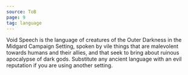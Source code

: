 ```yaml
---
source: ToB
page: 9
tag: language
---
```


Void Speech is the language of creatures of the Outer Darkness in the Midgard Campaign Setting, spoken by vile things that are malevolent towards humans and their allies, and that seek to bring about ruinous apocalypse of dark gods. Substitute any ancient language with an evil reputation if you are using another setting.

